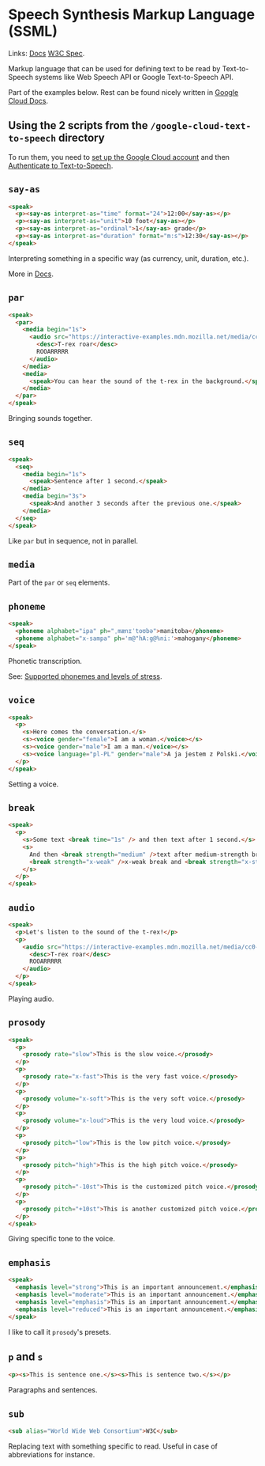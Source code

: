 # Speech Synthesis Markup Language (SSML)

Links: [Docs](https://cloud.google.com/text-to-speech/docs/ssml) [W3C Spec](https://www.w3.org/TR/speech-synthesis11/).

Markup language that can be used for defining text to be read by Text-to-Speech systems like Web Speech API or Google Text-to-Speech API.

Part of the examples below. Rest can be found nicely written in [Google Cloud Docs](https://cloud.google.com/text-to-speech/docs/ssml).

## Using the 2 scripts from the `/google-cloud-text-to-speech` directory

To run them, you need to [set up the Google Cloud account](https://console.cloud.google.com/freetrial) and then [Authenticate to Text-to-Speech](https://cloud.google.com/text-to-speech/docs/authentication).

## `say-as`

```html
<speak>
  <p><say-as interpret-as="time" format="24">12:00</say-as></p>
  <p><say-as interpret-as="unit">10 foot</say-as></p>
  <p><say-as interpret-as="ordinal">1</say-as> grade</p>
  <p><say-as interpret-as="duration" format="m:s">12:30</say-as></p>
</speak>
```

Interpreting something in a specific way (as currency, unit, duration, etc.).

More in [Docs](https://cloud.google.com/text-to-speech/docs/ssml#say%E2%80%91as).

## `par`

```html
<speak>
  <par>
    <media begin="1s">
      <audio src="https://interactive-examples.mdn.mozilla.net/media/cc0-audio/t-rex-roar.mp3">
        <desc>T-rex roar</desc>
        ROOARRRRR
      </audio>
    </media>
    <media>
      <speak>You can hear the sound of the t-rex in the background.</speak>
    </media>
  </par>
</speak>
```

Bringing sounds together.

## `seq`

```html
<speak>
  <seq>
    <media begin="1s">
      <speak>Sentence after 1 second.</speak>
    </media>
    <media begin="3s">
      <speak>And another 3 seconds after the previous one.</speak>
    </media>
  </seq>
</speak>
```

Like `par` but in sequence, not in parallel.

## `media`

Part of the `par` or `seq` elements.

## `phoneme`

```html
<speak>
  <phoneme alphabet="ipa" ph="ˌmænɪˈtoʊbə">manitoba</phoneme>
  <phoneme alphabet="x-sampa" ph='m@"hA:g@%ni:'>mahogany</phoneme>
</speak>
```

Phonetic transcription.

See: [Supported phonemes and levels of stress](https://cloud.google.com/text-to-speech/docs/phonemes).

## `voice`

```html
<speak>
  <p>
    <s>Here comes the conversation.</s>
    <s><voice gender="female">I am a woman.</voice></s>
    <s><voice gender="male">I am a man.</voice></s>
    <s><voice language="pl-PL" gender="male">A ja jestem z Polski.</voice></s>
  </p>
</speak>
```

Setting a voice.

## `break`

```html
<speak>
  <p>
    <s>Some text <break time="1s" /> and then text after 1 second.</s>
    <s>
      And then <break strength="medium" />text after medium-strength break
      <break strength="x-weak" />x-weak break and <break strength="x-strong" />x-strong break
    </s>
  </p>
</speak>
```

## `audio`

```html
<speak>
  <p>Let's listen to the sound of the t-rex!</p>
  <p>
    <audio src="https://interactive-examples.mdn.mozilla.net/media/cc0-audio/t-rex-roar.mp3">
      <desc>T-rex roar</desc>
      ROOARRRRR
    </audio>
  </p>
</speak>
```

Playing audio.

## `prosody`

```html
<speak>
  <p>
    <prosody rate="slow">This is the slow voice.</prosody>
  </p>
  <p>
    <prosody rate="x-fast">This is the very fast voice.</prosody>
  </p>
  <p>
    <prosody volume="x-soft">This is the very soft voice.</prosody>
  </p>
  <p>
    <prosody volume="x-loud">This is the very loud voice.</prosody>
  </p>
  <p>
    <prosody pitch="low">This is the low pitch voice.</prosody>
  </p>
  <p>
    <prosody pitch="high">This is the high pitch voice.</prosody>
  </p>
  <p>
    <prosody pitch="-10st">This is the customized pitch voice.</prosody>
  </p>
  <p>
    <prosody pitch="+10st">This is another customized pitch voice.</prosody>
  </p>
</speak>
```

Giving specific tone to the voice.

## `emphasis`

```html
<speak>
  <emphasis level="strong">This is an important announcement.</emphasis>
  <emphasis level="moderate">This is an important announcement.</emphasis>
  <emphasis level="emphasis">This is an important announcement.</emphasis>
  <emphasis level="reduced">This is an important announcement.</emphasis>
</speak>
```

I like to call it `prosody`'s presets.

## `p` and `s`

```html
<p><s>This is sentence one.</s><s>This is sentence two.</s></p>
```

Paragraphs and sentences.

## `sub`

```html
<sub alias="World Wide Web Consortium">W3C</sub>
```

Replacing text with something specific to read. Useful in case of abbreviations for instance.
